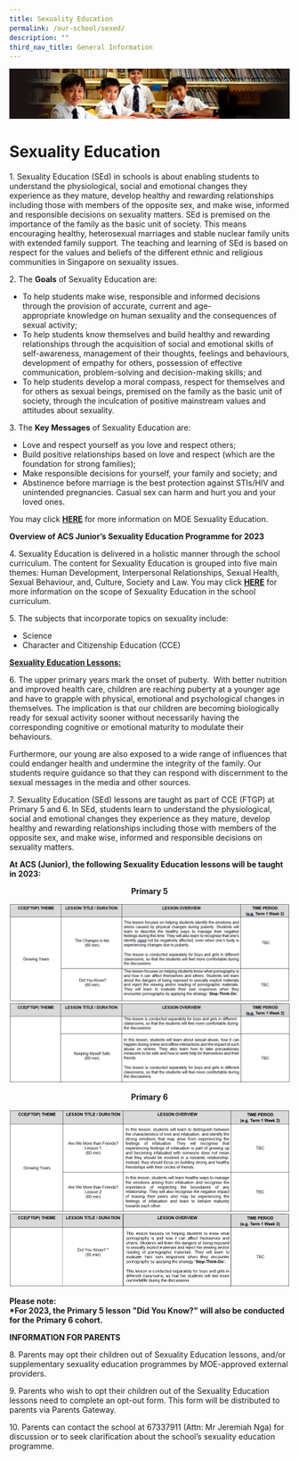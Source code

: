 ```yaml
---
title: Sexuality Education
permalink: /our-school/sexed/
description: ""
third_nav_title: General Information
---
```

![](/images/Sub-banner1.jpg)

Sexuality Education
===================
1\. Sexuality Education (SEd) in schools is about enabling students to understand the physiological, social and emotional changes they experience as they mature, develop healthy and rewarding relationships including those with members of the opposite sex, and make wise, informed and responsible decisions on sexuality matters. SEd is premised on the importance of the family as the basic unit of society. This means encouraging healthy, heterosexual marriages and stable nuclear family units with extended family support. The teaching and learning of SEd is based on respect for the values and beliefs of the different ethnic and religious communities in Singapore on sexuality issues.

2\. The&nbsp;**Goals**&nbsp;of Sexuality Education are:  

*   To help students make wise, responsible and informed decisions through the provision of accurate, current and age-appropriate&nbsp;knowledge&nbsp;on human sexuality and the consequences of sexual activity;
*   To help students know themselves and build healthy and rewarding relationships through the acquisition of&nbsp;social and emotional skills&nbsp;of self-awareness, management of their thoughts, feelings and behaviours, development of empathy for others, possession of effective communication, problem-solving and decision-making skills; and
*   To help students develop a moral compass, respect for themselves and for others as sexual beings, premised on the family as the basic unit of society, through the inculcation of&nbsp;positive mainstream values and attitudes&nbsp;about sexuality.

3\. The&nbsp;**Key Messages**&nbsp;of Sexuality Education are:  

*   Love and respect yourself as you love and respect others;
*   Build positive relationships based on love and respect (which are the foundation for strong families);
*   Make responsible decisions for yourself, your family and society; and&nbsp;
*   Abstinence before marriage is the best protection against STIs/HIV and unintended pregnancies. Casual sex can harm and hurt you and your loved ones.

You may&nbsp;click&nbsp;**[HERE](https://go.gov.sg/moe-sexuality-education)**&nbsp;for more information on MOE Sexuality Education.

**Overview of ACS Junior’s Sexuality Education Programme for 2023**

4\.&nbsp;Sexuality Education is delivered in a holistic manner through the school curriculum.&nbsp;The content for Sexuality Education is grouped into five main themes: Human Development, Interpersonal Relationships, Sexual Health, Sexual Behaviour, and, Culture, Society and Law. You may click&nbsp;**[HERE](https://go.gov.sg/moe-sexuality-education-scope)**&nbsp;for more information on the scope of Sexuality Education in the school curriculum.

5\. The subjects that incorporate topics on sexuality include:

*   Science
*   Character and Citizenship Education (CCE)

<b><u>Sexuality Education Lessons:</u></b>

6\. The upper primary years mark the onset of puberty.&nbsp; With better nutrition and improved health care, children are reaching puberty at a younger age and have to grapple with physical, emotional and psychological changes in themselves. The implication is that our children are becoming biologically ready for sexual activity sooner without necessarily having the corresponding cognitive or emotional maturity to modulate their behaviours.&nbsp;

Furthermore, our young are also exposed to a wide range of influences that could endanger health and undermine the integrity of the family. Our students require guidance so that they can respond with discernment to the sexual messages in the media and other sources.  

7\. Sexuality Education (SEd) lessons are taught as part of CCE (FTGP) at Primary 5 and 6. In SEd, students learn to understand the physiological, social and emotional changes they experience as they mature, develop healthy and rewarding relationships including those with members of the opposite sex, and make wise, informed and responsible decisions on sexuality matters.

**At ACS (Junior), the following Sexuality Education lessons will be taught in 2023:**

<center><b>Primary 5</b></center>

![](/images/sexedu1.jpg)
![](/images/sexedu2.jpg)

<center><b>Primary 6</b></center>
	
![](/images/sexedu3.jpg)
![](/images/sexedu4.jpg)


**Please note:**<br>
**\*For 2023, the Primary 5 lesson "Did You Know?" will also be conducted for the Primary 6 cohort.**

**INFORMATION FOR PARENTS**  

8\. Parents may opt their children out of Sexuality Education lessons, and/or supplementary sexuality education programmes by MOE-approved external providers.

9\. Parents who wish to opt their children out of the Sexuality Education lessons need to complete an opt-out form. This form will be distributed to parents via Parents Gateway.

10\. Parents can contact the school at&nbsp;67337911 (Attn: Mr Jeremiah Nga)&nbsp;for discussion or to seek clarification about the school’s sexuality education programme.